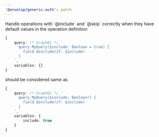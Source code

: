 ```yaml
---
'@envelop/generic-auth': patch
---
```


Handle operations with \`@include\` and \`@skip\` correctly when they have default values in the
operation definition

```ts
{
    query: /* GraphQL */ `
      query MyQuery($include: Boolean = true) {
        field @include(if: $include)
      }
    `,
    variables: {}
}
```

should be considered same as

```ts
{
    query: /* GraphQL */ `
      query MyQuery($include: Boolean!) {
        field @include(if: $include)
      }
    `,
    variables: {
        include: true
    }
}
```